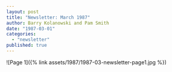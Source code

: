 ```yaml
---
layout: post
title: "Newsletter: March 1987"
author: Barry Kolanowski and Pam Smith
date: "1987-03-01"
categories: 
  - "newsletter"
published: true
---
```


![Page 1]({% link assets/1987/1987-03-newsletter-page1.jpg %})
